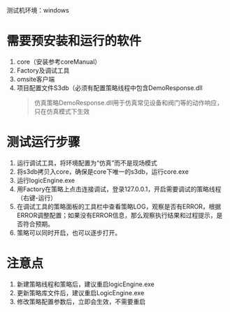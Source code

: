 测试机环境：windows

# 需要预安装和运行的软件

1. core（安装参考coreManual）
2. Factory及调试工具
3. omsite客户端
4. 项目配置文件S3db（必须有配置策略线程中包含DemoResponse.dll
   > 仿真策略DemoResponse.dll用于仿真常见设备和阀门等的动作响应，只在仿真模式下生效

# 测试运行步骤

1. 运行调试工具，将环境配置为“仿真”而不是现场模式
2. 将s3db拷贝入core，确保是core下唯一的s3db，运行core.exe
3. 运行logicEngine.exe
4. 用Factory在策略上点击连接调试，登录127.0.0.1，开启需要调试的策略线程（右键-运行）
5. 在调试工具的策略面板的工具栏中查看策略LOG，观察是否有ERROR，根据ERROR调整配置；如果没有ERROR信息，那么观察执行结果和过程提示，是否符合预期。
6. 策略可以同时开启，也可以逐步打开。

# 注意点

1. 新建策略线程和策略后，建议重启logicEngine.exe
2. 更新策略库文件后，建议重启LogicEngine.exe
3. 修改策略配置参数后，立即会生效，不需要重启




